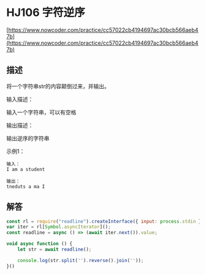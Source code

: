 # HJ106 字符逆序

[https://www.nowcoder.com/practice/cc57022cb4194697ac30bcb566aeb47b](https://www.nowcoder.com/practice/cc57022cb4194697ac30bcb566aeb47b)

## 描述

将一个字符串str的内容颠倒过来，并输出。

输入描述：

输入一个字符串，可以有空格

输出描述：

输出逆序的字符串

示例1：

```text
输入：
I am a student

输出：
tneduts a ma I
```

## 解答

```javascript
const rl = require("readline").createInterface({ input: process.stdin });
var iter = rl[Symbol.asyncIterator]();
const readline = async () => (await iter.next()).value;

void async function () {
    let str = await readline();

    console.log(str.split('').reverse().join(''));
}()
```